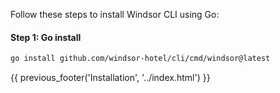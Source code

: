 Follow these steps to install Windsor CLI using Go:

#### Step 1: Go install
```bash
go install github.com/windsor-hotel/cli/cmd/windsor@latest
```


<div>
{{ previous_footer('Installation', '../index.html') }}
</div>

<script>
  document.getElementById('previousButton').addEventListener('click', function() {
    window.location.href = '../index.html'; 
  });
</script>
